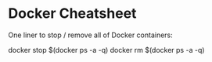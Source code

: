 # Docker Cheatsheet

One liner to stop / remove all of Docker containers:

docker stop $(docker ps -a -q)
docker rm $(docker ps -a -q)

